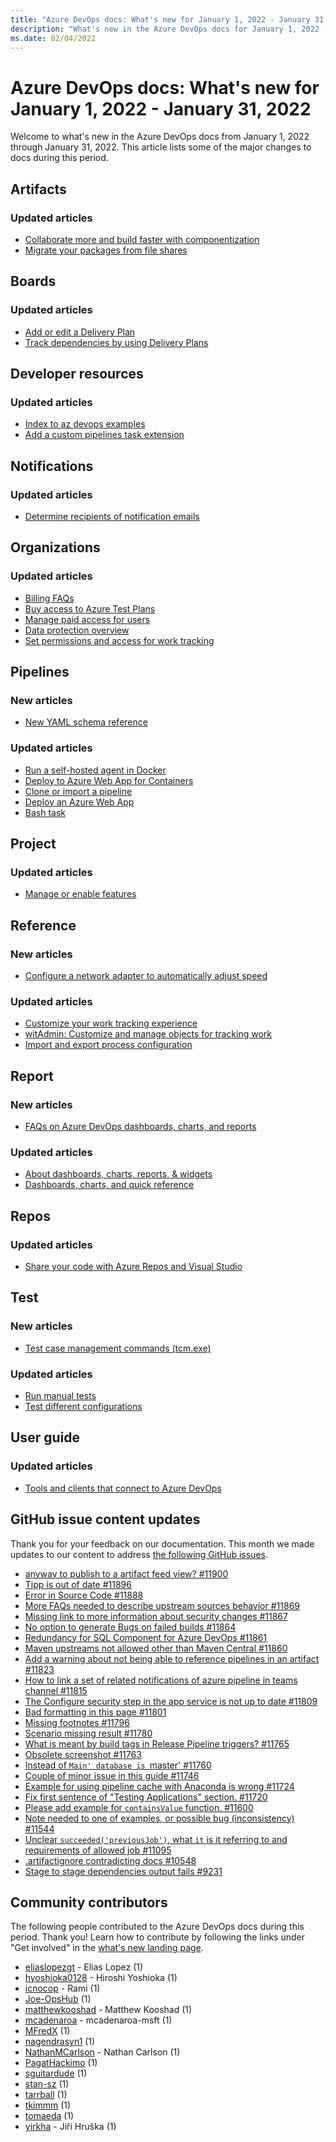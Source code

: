 ```yaml
---
title: "Azure DevOps docs: What's new for January 1, 2022 - January 31, 2022"
description: "What's new in the Azure DevOps docs for January 1, 2022 - January 31, 2022."
ms.date: 02/04/2022
---
```


# Azure DevOps docs: What's new for January 1, 2022 - January 31, 2022

Welcome to what's new in the Azure DevOps docs from January 1, 2022 through January 31, 2022. This article lists some of the major changes to docs during this period.

## Artifacts

### Updated articles

- [Collaborate more and build faster with componentization](/azure/devops/artifacts/collaborate-with-packages)
- [Migrate your packages from file shares](/azure/devops/artifacts/nuget/move-from-fileshares)

## Boards

### Updated articles

- [Add or edit a Delivery Plan](/azure/devops/boards/plans/add-edit-delivery-plan)
- [Track dependencies by using Delivery Plans](/azure/devops/boards/plans/track-dependencies)

## Developer resources

### Updated articles

- [Index to az devops examples](/azure/devops/cli/quick-reference)
- [Add a custom pipelines task extension](/azure/devops/extend/develop/add-build-task)

## Notifications

### Updated articles

- [Determine recipients of notification emails](/azure/devops/notifications/concepts-email-recipients)

## Organizations

### Updated articles

- [Billing FAQs](/azure/devops/organizations/billing/billing-faq)
- [Buy access to Azure Test Plans](/azure/devops/organizations/billing/buy-access-tfs-test-hub)
- [Manage paid access for users](/azure/devops/organizations/billing/buy-basic-access-add-users)
- [Data protection overview](/azure/devops/organizations/security/data-protection)
- [Set permissions and access for work tracking](/azure/devops/organizations/security/set-permissions-access-work-tracking)

## Pipelines

### New articles

- [New YAML schema reference](/azure/devops/pipelines/yaml-schema/)

### Updated articles

- [Run a self-hosted agent in Docker](/azure/devops/pipelines/agents/docker)
- [Deploy to Azure Web App for Containers](/azure/devops/pipelines/apps/cd/deploy-docker-webapp)
- [Clone or import a pipeline](/azure/devops/pipelines/get-started/clone-import-pipeline)
- [Deploy an Azure Web App](/azure/devops/pipelines/targets/webapp)
- [Bash task](/azure/devops/pipelines/tasks/utility/bash)

## Project

### Updated articles

- [Manage or enable features](/azure/devops/project/navigation/preview-features)

## Reference

### New articles

- [Configure a network adapter to automatically adjust speed](/azure/devops/reference/xml/configure-network-adapter-automatically-adjust-speed)

### Updated articles

- [Customize your work tracking experience](/azure/devops/reference/customize-work)
- [witAdmin: Customize and manage objects for tracking work](/azure/devops/reference/witadmin/witadmin-customize-and-manage-objects-for-tracking-work)
- [Import and export process configuration](/azure/devops/reference/witadmin/witadmin-import-export-process-configuration)

## Report

### New articles

- [FAQs on Azure DevOps dashboards, charts, and reports](/azure/devops/report/dashboards/faqs)

### Updated articles

- [About dashboards, charts, reports, & widgets](/azure/devops/report/dashboards/overview)
- [Dashboards, charts, and quick reference](/azure/devops/report/dashboards/quick-ref)

## Repos

### Updated articles

- [Share your code with Azure Repos and Visual Studio](/azure/devops/repos/git/share-your-code-in-git-vs)

## Test

### New articles

- [Test case management commands (tcm.exe)](/azure/devops/test/test-case-managment-reference)

### Updated articles

- [Run manual tests](/azure/devops/test/run-manual-tests)
- [Test different configurations](/azure/devops/test/test-different-configurations)

## User guide

### Updated articles

- [Tools and clients that connect to Azure DevOps](/azure/devops/user-guide/tools)

## GitHub issue content updates

Thank you for your feedback on our documentation. This month we made updates to our content to address [the following GitHub issues](https://github.com/MicrosoftDocs/azure-devops-docs/issues?q=linked%3Apr+is%3Aissue+is%3Aclosed+closed%3A2022-01-01..2022-01-31).

- [anyway to publish to a artifact feed view? #11900](https://github.com/MicrosoftDocs/azure-devops-docs/issues/11900)
- [Tipp is out of date #11896](https://github.com/MicrosoftDocs/azure-devops-docs/issues/11896)
- [Error in Source Code #11888](https://github.com/MicrosoftDocs/azure-devops-docs/issues/11888)
- [More FAQs needed to describe upstream sources behavior #11869](https://github.com/MicrosoftDocs/azure-devops-docs/issues/11869)
- [Missing link to more information about security changes #11867](https://github.com/MicrosoftDocs/azure-devops-docs/issues/11867)
- [No option to generate Bugs on failed builds #11864](https://github.com/MicrosoftDocs/azure-devops-docs/issues/11864)
- [Redundancy for SQL Component for Azure DevOps #11861](https://github.com/MicrosoftDocs/azure-devops-docs/issues/11861)
- [Maven upstreams not allowed other than Maven Central #11860](https://github.com/MicrosoftDocs/azure-devops-docs/issues/11860)
- [Add a warning about not being able to reference pipelines in an artifact #11823](https://github.com/MicrosoftDocs/azure-devops-docs/issues/11823)
- [How to link a set of related notifications of azure pipeline in teams channel #11815](https://github.com/MicrosoftDocs/azure-devops-docs/issues/11815)
- [The Configure security step in the app service is not up to date  #11809](https://github.com/MicrosoftDocs/azure-devops-docs/issues/11809)
- [Bad formatting in this page #11801](https://github.com/MicrosoftDocs/azure-devops-docs/issues/11801)
- [Missing footnotes #11796](https://github.com/MicrosoftDocs/azure-devops-docs/issues/11796)
- [Scenario missing result #11780](https://github.com/MicrosoftDocs/azure-devops-docs/issues/11780)
- [What is meant by build tags in Release Pipeline triggers?  #11765](https://github.com/MicrosoftDocs/azure-devops-docs/issues/11765)
- [Obsolete screenshot #11763](https://github.com/MicrosoftDocs/azure-devops-docs/issues/11763)
- [Instead of `Main' database is `master'  #11760](https://github.com/MicrosoftDocs/azure-devops-docs/issues/11760)
- [Couple of minor issue in this guide #11746](https://github.com/MicrosoftDocs/azure-devops-docs/issues/11746)
- [Example for using pipeline cache with Anaconda is wrong #11724](https://github.com/MicrosoftDocs/azure-devops-docs/issues/11724)
- [Fix first sentence of "Testing Applications" section. #11720](https://github.com/MicrosoftDocs/azure-devops-docs/issues/11720)
- [Please add example for `containsValue` function. #11600](https://github.com/MicrosoftDocs/azure-devops-docs/issues/11600)
- [Note needed to one of examples, or possible bug (inconsistency) #11544](https://github.com/MicrosoftDocs/azure-devops-docs/issues/11544)
- [Unclear `succeeded('previousJob')`, what `it` is it referring to and requirements of allowed job #11095](https://github.com/MicrosoftDocs/azure-devops-docs/issues/11095)
- [.artifactignore contradicting docs #10548](https://github.com/MicrosoftDocs/azure-devops-docs/issues/10548)
- [Stage to stage dependencies output fails #9231](https://github.com/MicrosoftDocs/azure-devops-docs/issues/9231)

## Community contributors

The following people contributed to the Azure DevOps docs during this period. Thank you! Learn how to contribute by following the links under "Get involved" in the [what's new landing page](index.yml).

- [eliaslopezgt](https://github.com/eliaslopezgt) - Elias Lopez (1)
- [hyoshioka0128](https://github.com/hyoshioka0128) - Hiroshi Yoshioka (1)
- [icnocop](https://github.com/icnocop) - Rami (1)
- [Joe-OpsHub](https://github.com/Joe-OpsHub) (1)
- [matthewkooshad](https://github.com/matthewkooshad) - Matthew Kooshad (1)
- [mcadenaroa](https://github.com/mcadenaroa) - mcadenaroa-msft (1)
- [MFredX](https://github.com/MFredX) (1)
- [nagendrasyn1](https://github.com/nagendrasyn1) (1)
- [NathanMCarlson](https://github.com/NathanMCarlson) - Nathan Carlson (1)
- [PagatHackimo](https://github.com/PagatHackimo) (1)
- [sguitardude](https://github.com/sguitardude) (1)
- [stan-sz](https://github.com/stan-sz) (1)
- [tarrball](https://github.com/tarrball) (1)
- [tkimmm](https://github.com/tkimmm) (1)
- [tomaeda](https://github.com/tomaeda) (1)
- [yirkha](https://github.com/yirkha) - Jiří Hruška (1)
